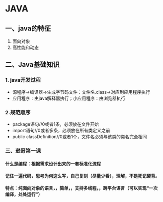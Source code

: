 # JAVA
## 一、java的特征
1. 面向对象
2. 高性能和动态


## 二、Java基础知识
### 1. java开发过程
* 源程序->编译器->生成字节码文件：文件名.class->对应到应用程序执行
* 应用程序：由java解释器执行；小应用程序：由浏览器执行
### 2.规范顺序
* package语句//0或者1条，必须放在文件开始
* import语句//0或者多条，必须放在所有类定义之前
* public classDefinition//0或者1个，文件名必须与该类的类名完全相同

### 三、逊哥第一课
#### 什么是编程：根据需求设计出来的一套标准化流程
#### 记住一遍代码，思考为何这么写，自己复刻（尽量少看），理解，不是死记硬背。 

**特点：纯面向对象的语言，，简单，，支持多线程，，跨平台语言（可以实现“一次编译，处处运行”）** 